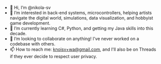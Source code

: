 - 👋 Hi, I’m @nikola-sv
- 👀 I’m interested in back-end systems, microcontrollers, helping artists navigate the digital world, simulations, data visualization, and hobbyist game development.
- 🌱 I’m currently learning C#, Python, and getting my Java skills into this decade.
- 💞️ I’m looking to collaborate on anything! I've never worked on a codebase with others.
- 📫 How to reach me: knoisv+wa@gmail.com, and I'll also be on Threads if they ever decide to respect user privacy.

<!---
nikola-sv/nikola-sv is a ✨ special ✨ repository because its `README.md` (this file) appears on your GitHub profile.
You can click the Preview link to take a look at your changes.
--->
